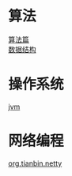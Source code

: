 # 算法
[算法篇](src/main/java/algorithm_practice/README.md)  
[数据结构](src/main/java/data_struct/README.md)

# 操作系统
[jvm](src/main/java/org/tianbin/jvm)

# 网络编程
[org.tianbin.netty](src/main/java/org/tianbin/netty/README.md)